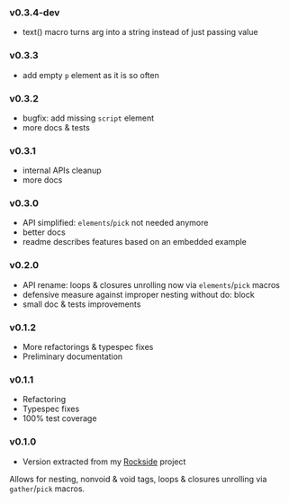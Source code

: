 ### v0.3.4-dev

* text() macro turns arg into a string instead of just passing value

### v0.3.3

* add empty `p` element as it is so often

### v0.3.2

* bugfix: add missing `script` element
* more docs & tests

### v0.3.1

* internal APIs cleanup
* more docs

### v0.3.0

* API simplified: `elements`/`pick` not needed anymore
* better docs
* readme describes features based on an embedded example

### v0.2.0

* API rename: loops & closures unrolling now via `elements`/`pick` macros
* defensive measure against improper nesting without do: block
* small doc & tests improvements

### v0.1.2

* More refactorings & typespec fixes
* Preliminary documentation

### v0.1.1

* Refactoring
* Typespec fixes
* 100% test coverage

### v0.1.0

* Version extracted from my [Rockside] project

Allows for nesting, nonvoid & void tags,
loops & closures unrolling via `gather`/`pick` macros.

[rockside]: https://github.com/herenowcoder/rockside
